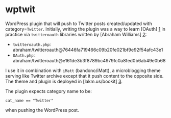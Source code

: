 wptwit
======

WordPress plugin that will push to Twitter posts created/updated with
category=`Twitter`. Initially, writing the plugin was a way to learn
[OAuth] [1] in practice via `twitteroauth` libraries written by
[Abraham Williams] [2]:

* `twitteroauth.php`: abraham/twitteroauth@76446fa719466c09b20fe021bf9e92f54afc43e1
* `OAuth.php`: abraham/twitteroauth@e161de3b3f8789bc4979fc0a8fed0b6ab49e0b68

I use it in combination with `iMatt` (bandono/iMatt), a microblogging
theme serving like Twitter archive except that it push content to the
opposite side. The theme and plugin is deployed in [lakm.us/bookit] [3].

The plugin expects category name to be:

```cat_name == "Twitter"```

when pushing the WordPress post.

  [1]: http://oauth.net/ "OAuth"
  [2]: http://abrah.am "Abraham Williams"
  [3]: http://lakm.us/bookit "lakm.us/bookit"
 
